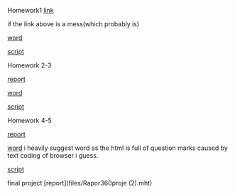Homework1
[link](files/ie360hw1.html)

if the link above is a mess(which probably is)


[word](files/hw1/ie360hw1.docx)


[script](files/ie360backup.txt)

Homework 2-3

[report](files/hw2/IE360Homework2.htm)

[word](files/hw2/IE360Homework2word.docx)

[script](files/hw2/scripthw2.txt)

Homework 4-5

[report](files/hw45/hw45report.htm)

[word](files/hw45/hw45report.docx) i heavily suggest word as the html is full of question marks caused by text coding of browser i guess.

[script](files/hw45/ie360hw45.txt)

final project
[report](files/Rapor360proje (2).mht)
